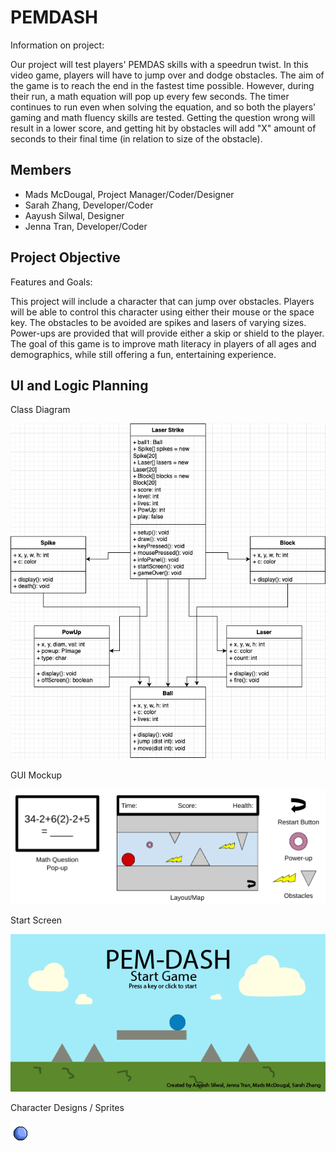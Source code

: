# PEMDASH
Information on project:

Our project will test players' PEMDAS skills with a speedrun twist. In this video game, players will have to jump over and dodge obstacles. The aim of the game is to reach the end in the fastest time possible. However, during their run, a math equation will pop up every few seconds. The timer continues to run even when solving the equation, and so both the players' gaming and math fluency skills are tested. Getting the question wrong will result in a lower score, and getting hit by obstacles will add "X" amount of seconds to their final time (in relation to size of the obstacle).

## Members
* Mads McDougal, Project Manager/Coder/Designer
* Sarah Zhang, Developer/Coder
* Aayush Silwal, Designer
* Jenna Tran, Developer/Coder

## Project Objective
Features and Goals:

This project will include a character that can jump over obstacles. Players will be able to control this character using either their mouse or the space key. The obstacles to be avoided are spikes and lasers of varying sizes. Power-ups are provided that will provide either a skip or shield to the player. The goal of this game is to improve math literacy in players of all ages and demographics, while still offering a fun, entertaining experience.

## UI and Logic Planning
Class Diagram

![Class Diagram](https://github.com/olmpyia/GroupProject/blob/main/images/(SZ)LaserStrike.drawio.png?raw=true)

GUI Mockup

![GUI Mockups](https://github.com/olmpyia/GroupProject/blob/main/images/(JT)GUIMockup.png?raw=true)

Start Screen

![Start Screen](https://github.com/olmpyia/GroupProject/blob/main/images/startscreen.png?raw=true)

Character Designs / Sprites

![character sprites](https://github.com/olmpyia/GroupProject/blob/main/images/Ball.png?raw=true)
